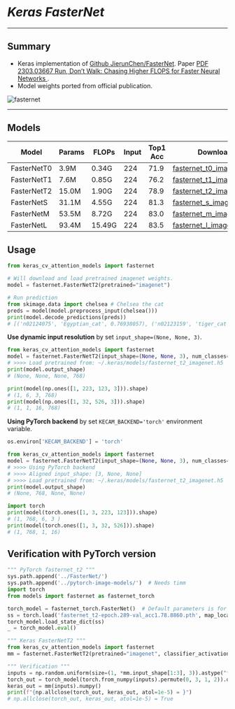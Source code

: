 # ___Keras FasterNet___
***

## Summary
  - Keras implementation of [Github JierunChen/FasterNet](https://github.com/JierunChen/FasterNet). Paper [PDF 2303.03667 Run, Don’t Walk: Chasing Higher FLOPS for Faster Neural Networks ](https://arxiv.org/pdf/2303.03667.pdf).
  - Model weights ported from official publication.

  ![fasternet](https://user-images.githubusercontent.com/5744524/227238562-5ee980ba-84c7-44d0-969d-c472f6e719a4.jpg)
***

## Models
  | Model       | Params | FLOPs  | Input | Top1 Acc | Download |
  | ----------- | ------ | ------ | ----- | -------- | -------- |
  | FasterNetT0 | 3.9M   | 0.34G  | 224   | 71.9     | [fasternet_t0_imagenet.h5](https://github.com/leondgarse/keras_cv_attention_models/releases/download/fasternet/fasternet_t0_imagenet.h5) |
  | FasterNetT1 | 7.6M   | 0.85G  | 224   | 76.2     | [fasternet_t1_imagenet.h5](https://github.com/leondgarse/keras_cv_attention_models/releases/download/fasternet/fasternet_t1_imagenet.h5) |
  | FasterNetT2 | 15.0M  | 1.90G  | 224   | 78.9     | [fasternet_t2_imagenet.h5](https://github.com/leondgarse/keras_cv_attention_models/releases/download/fasternet/fasternet_t2_imagenet.h5) |
  | FasterNetS  | 31.1M  | 4.55G  | 224   | 81.3     | [fasternet_s_imagenet.h5](https://github.com/leondgarse/keras_cv_attention_models/releases/download/fasternet/fasternet_s_imagenet.h5)   |
  | FasterNetM  | 53.5M  | 8.72G  | 224   | 83.0     | [fasternet_m_imagenet.h5](https://github.com/leondgarse/keras_cv_attention_models/releases/download/fasternet/fasternet_m_imagenet.h5)   |
  | FasterNetL  | 93.4M  | 15.49G | 224   | 83.5     | [fasternet_l_imagenet.h5](https://github.com/leondgarse/keras_cv_attention_models/releases/download/fasternet/fasternet_l_imagenet.h5)   |

## Usage
  ```py
  from keras_cv_attention_models import fasternet

  # Will download and load pretrained imagenet weights.
  model = fasternet.FasterNetT2(pretrained="imagenet")

  # Run prediction
  from skimage.data import chelsea # Chelsea the cat
  preds = model(model.preprocess_input(chelsea()))
  print(model.decode_predictions(preds))
  # [('n02124075', 'Egyptian_cat', 0.76938057), ('n02123159', 'tiger_cat', 0.0810011), ...]
  ```
  **Use dynamic input resolution** by set `input_shape=(None, None, 3)`.
  ```py
  from keras_cv_attention_models import fasternet
  model = fasternet.FasterNetT2(input_shape=(None, None, 3), num_classes=0)
  # >>>> Load pretrained from: ~/.keras/models/fasternet_t2_imagenet.h5
  print(model.output_shape)
  # (None, None, None, 768)

  print(model(np.ones([1, 223, 123, 3])).shape)
  # (1, 6, 3, 768)
  print(model(np.ones([1, 32, 526, 3])).shape)
  # (1, 1, 16, 768)
  ```
  **Using PyTorch backend** by set `KECAM_BACKEND='torch'` environment variable.
  ```py
  os.environ['KECAM_BACKEND'] = 'torch'

  from keras_cv_attention_models import fasternet
  model = fasternet.FasterNetT2(input_shape=(None, None, 3), num_classes=0)
  # >>>> Using PyTorch backend
  # >>>> Aligned input_shape: [3, None, None]
  # >>>> Load pretrained from: ~/.keras/models/fasternet_t2_imagenet.h5
  print(model.output_shape)
  # (None, 768, None, None)

  import torch
  print(model(torch.ones([1, 3, 223, 123])).shape)
  # (1, 768, 6, 3 )
  print(model(torch.ones([1, 3, 32, 526])).shape)
  # (1, 768, 1, 16)
  ```  
## Verification with PyTorch version
  ```py
  """ PyTorch fasternet_t2 """
  sys.path.append('../FasterNet/')
  sys.path.append('../pytorch-image-models/')  # Needs timm
  import torch
  from models import fasternet as fasternet_torch

  torch_model = fasternet_torch.FasterNet()  # Default parameters is for T2
  ss = torch.load('fasternet_t2-epoch.289-val_acc1.78.8860.pth', map_location=torch.device('cpu'))
  torch_model.load_state_dict(ss)
  _ = torch_model.eval()

  """ Keras FasterNetT2 """
  from keras_cv_attention_models import fasternet
  mm = fasternet.FasterNetT2(pretrained="imagenet", classifier_activation=None)

  """ Verification """
  inputs = np.random.uniform(size=(1, *mm.input_shape[1:3], 3)).astype("float32")
  torch_out = torch_model(torch.from_numpy(inputs).permute(0, 3, 1, 2)).detach().numpy()
  keras_out = mm(inputs).numpy()
  print(f"{np.allclose(torch_out, keras_out, atol=1e-5) = }")
  # np.allclose(torch_out, keras_out, atol=1e-5) = True
  ```
